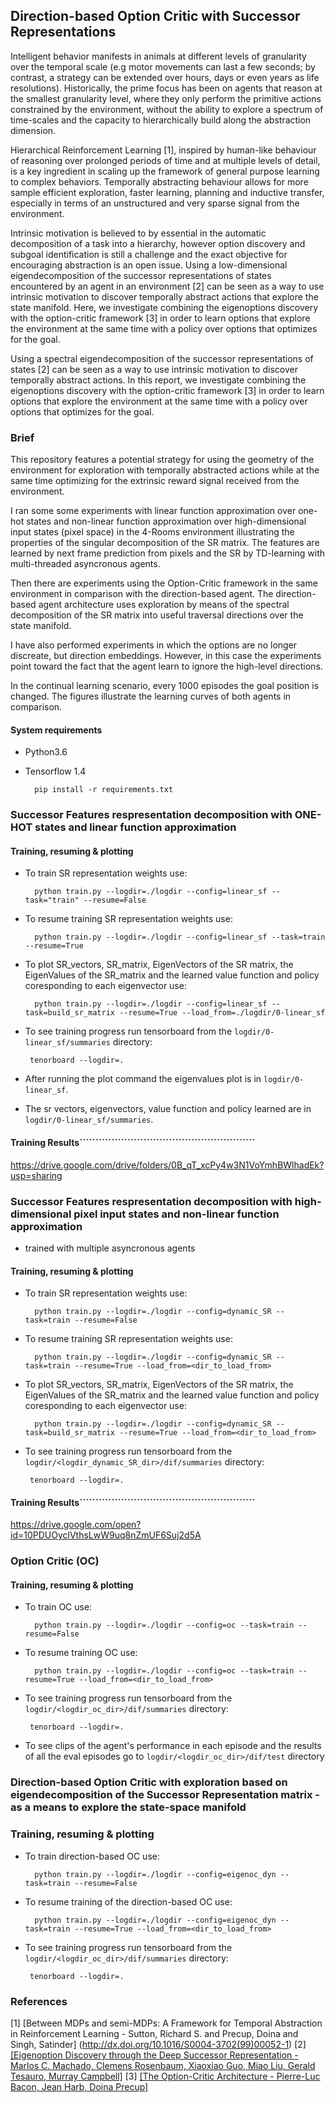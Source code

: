 ## Direction-based Option Critic with Successor Representations 

Intelligent behavior manifests in animals at different levels of granularity over the temporal scale (e.g motor movements can last a few seconds; by contrast, a strategy can be extended over hours, days or even years as life resolutions). 
Historically, the prime focus has been on agents that reason at the smallest granularity level, where they only perform the primitive actions constrained by the environment, without the ability to explore a spectrum of time-scales and the capacity to hierarchically build along the abstraction dimension. 

Hierarchical Reinforcement Learning [1], inspired by human-like behaviour of reasoning over prolonged periods of time and at multiple levels of detail, is a key ingredient in scaling up the framework of general purpose learning to complex behaviors. Temporally abstracting behaviour allows for more sample efficient exploration, faster learning, planning and inductive transfer, especially in terms of an unstructured and very sparse signal from the environment. 

Intrinsic motivation is believed to by essential in the automatic decomposition of a task into a hierarchy, however option discovery and subgoal identification is still a challenge and the exact objective for encouraging abstraction is an open issue. Using a low-dimensional eigendecomposition of the successor representations of states encountered by an agent in an environment [2] can be seen as a way to use intrinsic motivation to discover temporally abstract actions that explore the state manifold. Here, we investigate combining the eigenoptions discovery with the option-critic framework [3] in order to learn options that explore the environment at the same time with a policy over options that optimizes for the goal.

Using a spectral eigendecomposition of the successor representations of states [2] can be seen as a way to use intrinsic motivation to discover temporally abstract actions. In this report, we investigate combining the eigenoptions discovery with  the option-critic framework [3] in order to learn options that explore the environment at the same time with a policy over options that optimizes for the goal. 

### Brief

This repository features a potential strategy for using the geometry of the environment for exploration with temporally abstracted actions while at the same time optimizing for the extrinsic reward signal received from the environment. 

I ran some some experiments with linear function approximation over one-hot states and non-linear function approximation over high-dimensional input states (pixel space) in the 4-Rooms environment illustrating the properties of the singular decomposition of the SR matrix. The features are learned by next frame prediction from pixels and the SR by TD-learning with multi-threaded asyncronous agents.

Then there are experiments using the Option-Critic framework in the same environment in comparison with the direction-based agent. The direction-based agent architecture uses exploration by means of the spectral decomposition of the SR matrix into useful traversal directions over the state manifold. 
 
I have also performed experiments in which the options are no longer discreate, but direction embeddings. However, in this case the experiments point toward the fact that the agent learn to ignore the high-level directions.

In the continual learning scenario, every 1000 episodes the goal position is changed. The figures illustrate the learning 
curves of both agents in comparison.


#### System requirements

* Python3.6
* Tensorflow 1.4

        pip install -r requirements.txt 

### Successor Features respresentation decomposition with ONE-HOT states and linear function approximation

#### Training, resuming & plotting

* To train SR representation weights use:

        python train.py --logdir=./logdir --config=linear_sf --task="train" --resume=False

* To resume training SR representation weights use:

        python train.py --logdir=./logdir --config=linear_sf --task=train --resume=True
        
* To plot SR_vectors, SR_matrix, EigenVectors of the SR matrix, the EigenValues of the SR_matrix
 and the learned value function and policy coresponding to each eigenvector use:
        
        python train.py --logdir=./logdir --config=linear_sf --task=build_sr_matrix --resume=True --load_from=./logdir/0-linear_sf
        
* To see training progress run tensorboard from the ```logdir/0-linear_sf/summaries``` directory:
       
       tenorboard --logdir=.

* After running the plot command the eigenvalues plot is in ```logdir/0-linear_sf```.
* The sr vectors, eigenvectors, value function and policy learned are in ```logdir/0-linear_sf/summaries```.

#### Training Results```````````````````````````````````````````````````````

https://drive.google.com/drive/folders/0B_qT_xcPy4w3N1VoYmhBWlhadEk?usp=sharing

### Successor Features respresentation decomposition with high-dimensional pixel input states and non-linear function approximation 
* trained with multiple asyncronous agents

#### Training, resuming & plotting

* To train SR representation weights use:

        python train.py --logdir=./logdir --config=dynamic_SR --task=train --resume=False

* To resume training SR representation weights use:

        python train.py --logdir=./logdir --config=dynamic_SR --task=train --resume=True --load_from=<dir_to_load_from>
        
* To plot SR_vectors, SR_matrix, EigenVectors of the SR matrix, the EigenValues of the SR_matrix
 and the learned value function and policy coresponding to each eigenvector use:
        
        python train.py --logdir=./logdir --config=dynamic_SR --task=build_sr_matrix --resume=True --load_from=<dir_to_load_from>
        
        
* To see training progress run tensorboard from the ```logdir/<logdir_dynamic_SR_dir>/dif/summaries``` directory:
       
       tenorboard --logdir=.


#### Training Results```````````````````````````````````````````````````````

https://drive.google.com/open?id=10PDUOyclVthsLwW9uq8nZmUF6Suj2d5A


### Option Critic (OC)


#### Training, resuming & plotting

* To train OC use:

        python train.py --logdir=./logdir --config=oc --task=train --resume=False

* To resume training OC use:

        python train.py --logdir=./logdir --config=oc --task=train --resume=True --load_from=<dir_to_load_from>
        
* To see training progress run tensorboard from the ```logdir/<logdir_oc_dir>/dif/summaries``` directory:
       
       tenorboard --logdir=.
       
* To see clips of the agent's performance in each episode and the results of all the eval episodes go to ```logdir/<logdir_oc_dir>/dif/test``` directory
       

### Direction-based Option Critic with exploration based on eigendecomposition of the Successor Representation matrix - as a means to explore the state-space manifold

### Training, resuming & plotting

* To train direction-based OC use:

        python train.py --logdir=./logdir --config=eigenoc_dyn --task=train --resume=False

* To resume training of the direction-based OC use:

        python train.py --logdir=./logdir --config=eigenoc_dyn --task=train --resume=True --load_from=<dir_to_load_from>
        

* To see training progress run tensorboard from the ```logdir/<logdir_oc_dir>/dif/summaries``` directory:
       
       tenorboard --logdir=.
       

### References

[1] [Between MDPs and semi-MDPs: A Framework for Temporal Abstraction in Reinforcement Learning - Sutton, Richard S. and Precup, Doina and Singh, Satinder] (http://dx.doi.org/10.1016/S0004-3702(99)00052-1)
[2] [[Eigenoption Discovery through the Deep Successor Representation - Marlos C. Machado, Clemens Rosenbaum, Xiaoxiao Guo, Miao Liu, Gerald Tesauro, Murray Campbell]](https://arxiv.org/abs/1710.11089)
[3] [[The Option-Critic Architecture - Pierre-Luc Bacon, Jean Harb, Doina Precup]](http://arxiv.org/abs/1609.05140)
